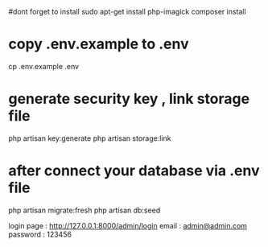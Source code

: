 #dont forget to install 
sudo apt-get install php-imagick
composer install
# copy .env.example to .env
cp .env.example .env
# generate security key , link storage file
php artisan key:generate
php artisan storage:link
# after connect your database via .env file
php artisan migrate:fresh
php artisan db:seed



login page : <http://127.0.0.1:8000/admin/login>
email : admin@admin.com
password : 123456
